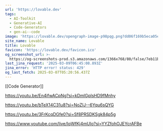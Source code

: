 ```yaml
---
url: 'https://lovable.dev'
tags:
  - AI-Toolkit
  - Generative-AI
  - Code-Generators
  - gen-ai--code
image: 'https://lovable.dev/opengraph-image-p98pqg.png?dd06f169b5eca05e'
site_name: Lovable
title: Lovable
favicon: 'https://lovable.dev/favicon.ico'
og_screenshot_url: >-
  https://og-screenshots-prod.s3.amazonaws.com/1366x768/80/false/7eb11b6a6b2250c47387756fe4f1fc7a36e0089f9378bd09f1e37120d39fa540.jpeg
last_jina_request: '2025-03-09T06:45:08.893Z'
jina_error: 'HTTP error! status: 429'
og_last_fetch: 2025-03-07T05:20:56.437Z
---
```

[[Code Generator]]


https://youtu.be/En4ifwACpNg?si=kDmlGplsHD9fMnhy


https://youtu.be/bTeX14C31u8?si=NoZIJ--6Yqu6sQYG

https://youtu.be/3FrKcqDGfe0?si=Sf8PRSDKSgk84p5g

https://www.youtube.com/live/IqWfKj4mUIo?si=YYZfohOJEYcrAFBe

